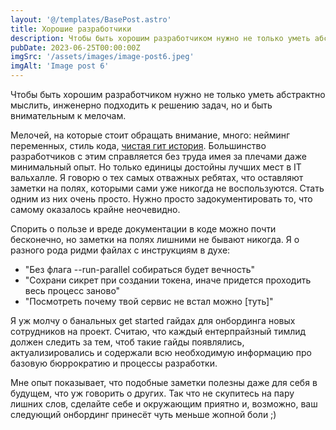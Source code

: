 ```yaml
---
layout: '@/templates/BasePost.astro'
title: Хорошие разработчики
description: Чтобы быть хорошим разработчиком нужно не только уметь абстрактно мыслить, инженерно подходить к решению задач, но и быть внимательным к мелочам.
pubDate: 2023-06-25T00:00:00Z
imgSrc: '/assets/images/image-post6.jpeg'
imgAlt: 'Image post 6'
---
```


Чтобы быть хорошим разработчиком нужно не только уметь абстрактно мыслить, инженерно подходить к решению задач, но и быть внимательным к мелочам.

Мелочей, на которые стоит обращать внимание, много: нейминг переменных, стиль кода, [чистая гит история](https://boosty.to/overridetech/posts/7ac8e361-8c80-4847-a9a8-fee70bfd155b?share=post_link). Большинство разработчиков с этим справляется без труда имея за плечами даже минимальный опыт. Но только единицы достойны лучших мест в IT вальхалле. Я говорю о тех самых отважных ребятах, что оставляют заметки на полях, которыми сами уже никогда не воспользуются. Стать одним из них очень просто. Нужно просто задокументировать то, что самому оказалось крайне неочевидно.

Спорить о пользе и вреде документации в коде можно почти бесконечно, но заметки на полях лишними не бывают никогда. Я о разного рода ридми файлах с инструкциям в духе:
- "Без флага --run-parallel собираться будет вечность"
- "Сохрани сикрет при создании токена, иначе придется проходить весь процесс заново"
- "Посмотреть почему твой сервис не встал можно [туть]"

Я уж молчу о банальных get started гайдах для онбординга новых сотрудников на проект. Считаю, что каждый ентерпрайзный тимлид должен следить за тем, чтоб такие гайды появлялись, актуализировались и содержали всю необходимую информацию про базовую бюррократию и процессы разработки.

Мне опыт показывает, что подобные заметки полезны даже для себя в будущем, что уж говорить о других. Так что не скупитесь на пару лишних слов, сделайте себе и окружающим приятно и, возможно, ваш следующий онбординг принесёт чуть меньше жопной боли ;)